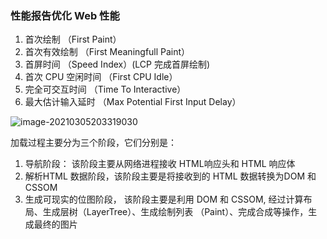 ### 性能报告优化 Web 性能

1. 首次绘制 （First Paint）
2. 首次有效绘制 （First Meaningfull Paint）
3. 首屏时间 （Speed Index）(LCP 完成首屏绘制)
4. 首次 CPU 空闲时间 （First CPU Idle）
5. 完全可交互时间 （Time To Interactive）
6. 最大估计输入延时 （Max Potential First Input Delay）

![image-20210305203319030](https://tva3.sinaimg.cn/large/a2f16a97ly1gp7kckcd7kj20xm0hc77t.jpg)

加载过程主要分为三个阶段，它们分别是：

1. 导航阶段： 该阶段主要从网络进程接收 HTML响应头和 HTML 响应体
2. 解析HTML 数据阶段，该阶段主要是将接收到的 HTML 数据转换为DOM 和 CSSOM
3. 生成可现实的位图阶段， 该阶段主要是利用 DOM 和 CSSOM, 经过计算布局、生成层树（LayerTree）、生成绘制列表 （Paint）、完成合成等操作，生成最终的图片

